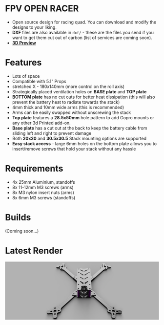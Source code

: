 # FPV OPEN RACER
- Open source design for racing quad. You can download and modify the designs to your liking.
- **DXF** files are also available in `dxf/` - these are the files you send if you want to get them cut out of carbon (list of services are coming soon).
- **[3D Preview](https://a360.co/34ZCUix)**

# Features
* Lots of space
* Compatible with 5.1" Props
* stretched X - 180x140mm (more control on the roll axis)
* Strategically placed ventilation holes on **BASE plate** and **TOP plate**
* **BOTTOM plate** has no cut outs for better heat dissipation (this will also prevent the battery heat to radiate towards the stack)
* 4mm thick and 10mm wide arms (this is recommended)
* Arms can be easily swapped without unscrewing the stack
* **Top plate** features a **28.5x50mm** hole pattern to add Gopro mounts or any other 3d Printed add-on.
* **Base plate** has a cut out at the back to keep the battery cable from sliding left and right to prevent damage
* Both **20x20** and **30.5x30.5** Stack mounting options are supported
* **Easy stack access** - large 6mm holes on the bottom plate allows you to insert/remove screws that hold your stack without any hassle

# Requirements
* 4x 25mm Aluminium, standoffs
* 8x 11-12mm M3 screws (arms)
* 8x M3 nylon insert nuts (arms)
* 8x 6mm M3 screws (standoffs)

# Builds
(Coming soon...)

# Latest Render
![Open Source - FPV racing frame](https://github.com/rgbskills/fpv_open_racer/blob/master/render.png)
